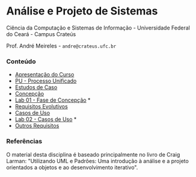 # Análise e Projeto de Sistemas
Ciência da Computação e Sistemas de Informação - Universidade Federal do Ceará - Campus Crateús

Prof. André Meireles - `andre@crateus.ufc.br`

### Conteúdo

* [Apresentação do Curso](https://docs.google.com/presentation/d/1rVBu8eDDuZ_3fB-AMDOLe3eww-tXhK7Ajr6PzUTnhfs/edit?usp=sharing)
* [PU - Processo Unificado](https://docs.google.com/presentation/d/11ita9Ne9COdfn5n8aJhTLHzUXz0Tv3ll8-SN9xXpZBw/edit?usp=sharing)
* [Estudos de Caso](https://docs.google.com/presentation/d/1_sMShtYd68VhiBLHqtsopmjgkU83MwCMCreLmj6BnYE/edit?usp=sharing)
* [Concepção](https://docs.google.com/presentation/d/19ZzF3dj8YhRYwDQ4SEHFGAMHVnRGy39FwcGNSzcPJKM/edit?usp=sharing)
* [Lab 01 - Fase de Concepção](lab01.md) *
* [Requisitos Evolutivos](https://docs.google.com/presentation/d/19U3WBM4b5xuA8bmlPsj3wI_yBpueVz5NezcCT49InmE/edit?usp=sharing)
* [Casos de Uso](https://drive.google.com/open?id=19wDoj_jqi-YJbzYJZf-UBdBicfgwYnNPYw57zoUn74k)
* [Lab 02 - Casos de Uso](lab02.md) *
* [Outros Requisitos](https://docs.google.com/presentation/d/1JAuQu9ilIM7711rPLhty1s4YhPaMkxQLafCio3gV70Q/edit?usp=sharing)

### Referências

O material desta disciplina é baseado principalmente no livro de Craig Larman: "Utilizando UML e Padrões: Uma introdução à análise e a projeto orientados a objetos e ao desenvolvimento iterativo".
